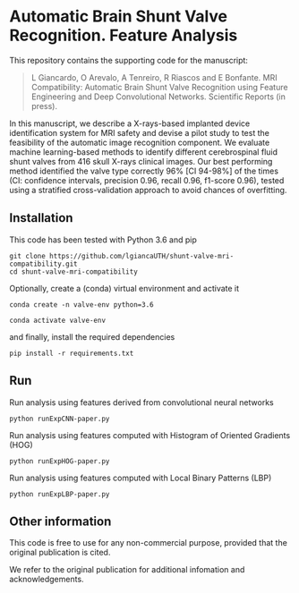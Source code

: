 # Automatic Brain Shunt Valve Recognition. Feature Analysis

This repository contains the supporting code for the manuscript:


>L Giancardo, O Arevalo, A Tenreiro, R Riascos and E Bonfante. MRI Compatibility: Automatic Brain Shunt Valve Recognition using Feature Engineering and Deep Convolutional Networks. Scientific Reports (in press).


In this manuscript, we describe a X-rays-based implanted device identification system for MRI safety and devise a pilot study to test the feasibility of the automatic image recognition component. We evaluate machine learning-based methods to identify different cerebrospinal fluid shunt valves from 416 skull X-rays clinical images. Our best performing method identified the valve type correctly 96% [CI 94-98%] of the times (CI: confidence intervals, precision 0.96, recall 0.96, f1-score 0.96), tested using a stratified cross-validation approach to avoid chances of overfitting.

## Installation
This code has been tested with Python 3.6 and pip 

```
git clone https://github.com/lgiancaUTH/shunt-valve-mri-compatibility.git
cd shunt-valve-mri-compatibility
```
Optionally, create a (conda) virtual environment and activate it
```
conda create -n valve-env python=3.6 

conda activate valve-env
```

and finally, install the required dependencies
```
pip install -r requirements.txt
```

## Run
Run analysis using features derived from convolutional neural networks  
```
python runExpCNN-paper.py
```
Run analysis using features computed with Histogram of Oriented Gradients (HOG)  
```
python runExpHOG-paper.py
```
Run analysis using features computed with Local Binary Patterns (LBP)  
```
python runExpLBP-paper.py
```
## Other information
This code is free to use for any non-commercial purpose, provided that the original publication is cited. 

We refer to the original publication for additional infomation and acknowledgements.
